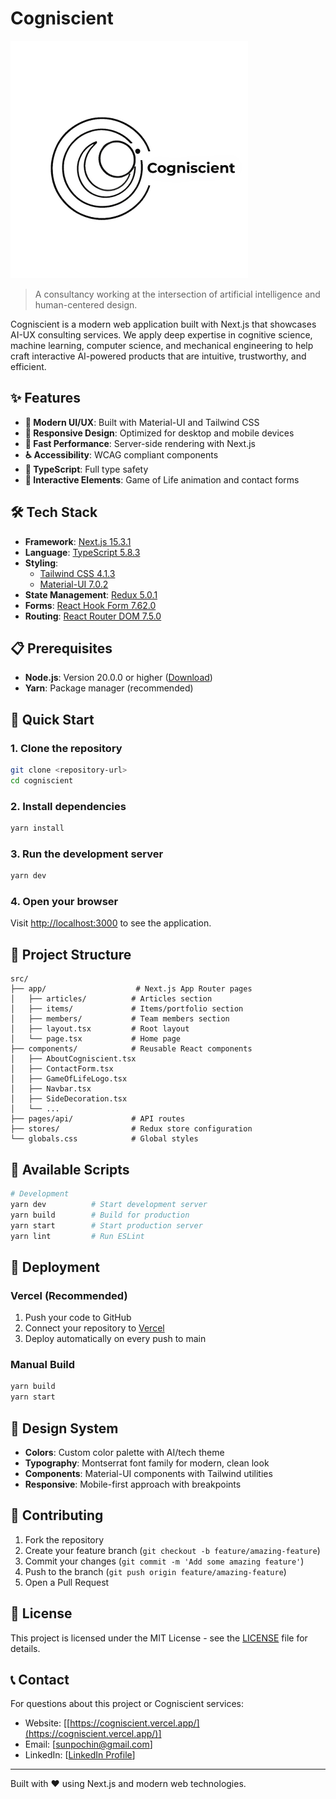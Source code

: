 # Cogniscient

![Cogniscient Logo](./public/cogniscient.png)

> A consultancy working at the intersection of artificial intelligence and human-centered design.

Cogniscient is a modern web application built with Next.js that showcases AI-UX consulting services. We apply deep expertise in cognitive science, machine learning, computer science, and mechanical engineering to help craft interactive AI-powered products that are intuitive, trustworthy, and efficient.

## ✨ Features

- **🎨 Modern UI/UX**: Built with Material-UI and Tailwind CSS
- **📱 Responsive Design**: Optimized for desktop and mobile devices
- **🚀 Fast Performance**: Server-side rendering with Next.js
- **♿ Accessibility**: WCAG compliant components
- **🔧 TypeScript**: Full type safety
- **🎯 Interactive Elements**: Game of Life animation and contact forms

## 🛠️ Tech Stack

- **Framework**: [Next.js 15.3.1](https://nextjs.org/)
- **Language**: [TypeScript 5.8.3](https://www.typescriptlang.org/)
- **Styling**:
  - [Tailwind CSS 4.1.3](https://tailwindcss.com/)
  - [Material-UI 7.0.2](https://mui.com/)
- **State Management**: [Redux 5.0.1](https://redux.js.org/)
- **Forms**: [React Hook Form 7.62.0](https://react-hook-form.com/)
- **Routing**: [React Router DOM 7.5.0](https://reactrouter.com/)

## 📋 Prerequisites

- **Node.js**: Version 20.0.0 or higher ([Download](https://nodejs.org/en/download/))
- **Yarn**: Package manager (recommended)

## 🚀 Quick Start

### 1. Clone the repository

```bash
git clone <repository-url>
cd cogniscient
```

### 2. Install dependencies

```bash
yarn install
```

### 3. Run the development server

```bash
yarn dev
```

### 4. Open your browser

Visit [http://localhost:3000](http://localhost:3000) to see the application.

## 📁 Project Structure

```
src/
├── app/                    # Next.js App Router pages
│   ├── articles/          # Articles section
│   ├── items/             # Items/portfolio section
│   ├── members/           # Team members section
│   ├── layout.tsx         # Root layout
│   └── page.tsx           # Home page
├── components/            # Reusable React components
│   ├── AboutCogniscient.tsx
│   ├── ContactForm.tsx
│   ├── GameOfLifeLogo.tsx
│   ├── Navbar.tsx
│   ├── SideDecoration.tsx
│   └── ...
├── pages/api/             # API routes
├── stores/                # Redux store configuration
└── globals.css            # Global styles
```

## 🧪 Available Scripts

```bash
# Development
yarn dev          # Start development server
yarn build        # Build for production
yarn start        # Start production server
yarn lint         # Run ESLint
```

## 🚀 Deployment

### Vercel (Recommended)

1. Push your code to GitHub
2. Connect your repository to [Vercel](https://vercel.com)
3. Deploy automatically on every push to main

### Manual Build

```bash
yarn build
yarn start
```

## 🎨 Design System

- **Colors**: Custom color palette with AI/tech theme
- **Typography**: Montserrat font family for modern, clean look
- **Components**: Material-UI components with Tailwind utilities
- **Responsive**: Mobile-first approach with breakpoints

## 🤝 Contributing

1. Fork the repository
2. Create your feature branch (`git checkout -b feature/amazing-feature`)
3. Commit your changes (`git commit -m 'Add some amazing feature'`)
4. Push to the branch (`git push origin feature/amazing-feature`)
5. Open a Pull Request

## 📄 License

This project is licensed under the MIT License - see the [LICENSE](LICENSE) file for details.

## 📞 Contact

For questions about this project or Cogniscient services:

- Website: [[https://cogniscient.vercel.app/](https://cogniscient.vercel.app/)]
- Email: [sunpochin@gmail.com]
- LinkedIn: [[LinkedIn Profile](https://www.linkedin.com/in/sunpochin/)]

---

Built with ❤️ using Next.js and modern web technologies.
